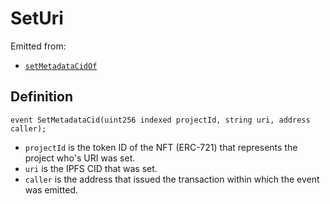 # SetUri

Emitted from:

* [`setMetadataCidOf`](../../../../../protocol/specifications/contracts/jbprojects/write/setmetadatacidof.md)

## Definition

```solidity
event SetMetadataCid(uint256 indexed projectId, string uri, address caller);
```

* `projectId` is the token ID of the NFT (ERC-721) that represents the project who's URI was set.
* `uri` is the IPFS CID that was set.
* `caller` is the address that issued the transaction within which the event was emitted.
